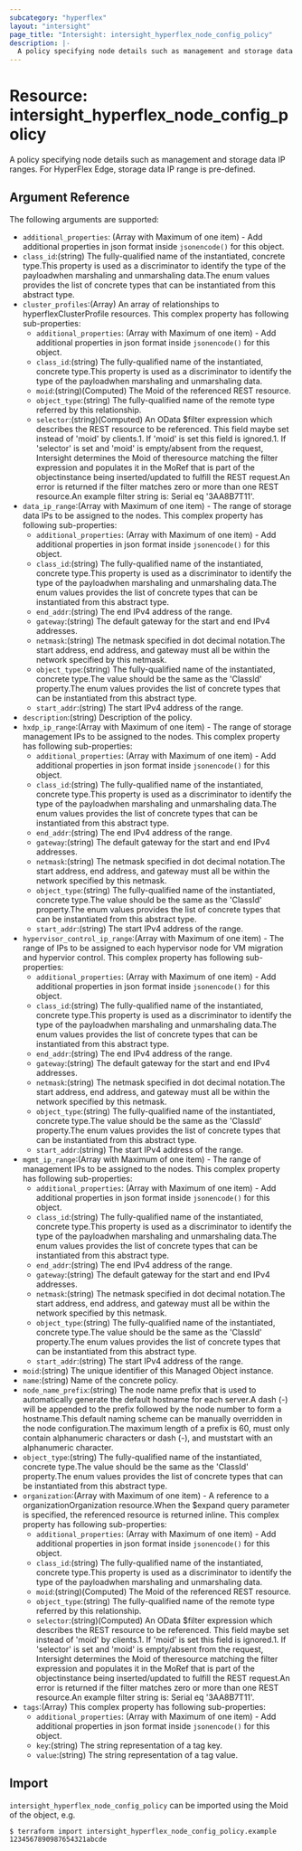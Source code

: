 ```yaml
---
subcategory: "hyperflex"
layout: "intersight"
page_title: "Intersight: intersight_hyperflex_node_config_policy"
description: |-
  A policy specifying node details such as management and storage data IP ranges. For HyperFlex Edge, storage data IP range is pre-defined.
---
```


# Resource: intersight_hyperflex_node_config_policy
A policy specifying node details such as management and storage data IP ranges. For HyperFlex Edge, storage data IP range is pre-defined.
## Argument Reference
The following arguments are supported:
* `additional_properties`:
(Array with Maximum of one item) - Add additional properties in json format inside `jsonencode()` for this object.
* `class_id`:(string) The fully-qualified name of the instantiated, concrete type.This property is used as a discriminator to identify the type of the payloadwhen marshaling and unmarshaling data.The enum values provides the list of concrete types that can be instantiated from this abstract type. 
* `cluster_profiles`:(Array) An array of relationships to hyperflexClusterProfile resources. 
This complex property has following sub-properties:
  + `additional_properties`:
(Array with Maximum of one item) - Add additional properties in json format inside `jsonencode()` for this object.
  + `class_id`:(string) The fully-qualified name of the instantiated, concrete type.This property is used as a discriminator to identify the type of the payloadwhen marshaling and unmarshaling data. 
  + `moid`:(string)(Computed) The Moid of the referenced REST resource. 
  + `object_type`:(string) The fully-qualified name of the remote type referred by this relationship. 
  + `selector`:(string)(Computed) An OData $filter expression which describes the REST resource to be referenced. This field maybe set instead of 'moid' by clients.1. If 'moid' is set this field is ignored.1. If 'selector' is set and 'moid' is empty/absent from the request, Intersight determines the Moid of theresource matching the filter expression and populates it in the MoRef that is part of the objectinstance being inserted/updated to fulfill the REST request.An error is returned if the filter matches zero or more than one REST resource.An example filter string is: Serial eq '3AA8B7T11'. 
* `data_ip_range`:(Array with Maximum of one item) - The range of storage data IPs to be assigned to the nodes. 
This complex property has following sub-properties:
  + `additional_properties`:
(Array with Maximum of one item) - Add additional properties in json format inside `jsonencode()` for this object.
  + `class_id`:(string) The fully-qualified name of the instantiated, concrete type.This property is used as a discriminator to identify the type of the payloadwhen marshaling and unmarshaling data.The enum values provides the list of concrete types that can be instantiated from this abstract type. 
  + `end_addr`:(string) The end IPv4 address of the range. 
  + `gateway`:(string) The default gateway for the start and end IPv4 addresses. 
  + `netmask`:(string) The netmask specified in dot decimal notation.The start address, end address, and gateway must all be within the network specified by this netmask. 
  + `object_type`:(string) The fully-qualified name of the instantiated, concrete type.The value should be the same as the 'ClassId' property.The enum values provides the list of concrete types that can be instantiated from this abstract type. 
  + `start_addr`:(string) The start IPv4 address of the range. 
* `description`:(string) Description of the policy. 
* `hxdp_ip_range`:(Array with Maximum of one item) - The range of storage management IPs to be assigned to the nodes. 
This complex property has following sub-properties:
  + `additional_properties`:
(Array with Maximum of one item) - Add additional properties in json format inside `jsonencode()` for this object.
  + `class_id`:(string) The fully-qualified name of the instantiated, concrete type.This property is used as a discriminator to identify the type of the payloadwhen marshaling and unmarshaling data.The enum values provides the list of concrete types that can be instantiated from this abstract type. 
  + `end_addr`:(string) The end IPv4 address of the range. 
  + `gateway`:(string) The default gateway for the start and end IPv4 addresses. 
  + `netmask`:(string) The netmask specified in dot decimal notation.The start address, end address, and gateway must all be within the network specified by this netmask. 
  + `object_type`:(string) The fully-qualified name of the instantiated, concrete type.The value should be the same as the 'ClassId' property.The enum values provides the list of concrete types that can be instantiated from this abstract type. 
  + `start_addr`:(string) The start IPv4 address of the range. 
* `hypervisor_control_ip_range`:(Array with Maximum of one item) - The range of IPs to be assigned to each hypervisor node for VM migration and hypervior control. 
This complex property has following sub-properties:
  + `additional_properties`:
(Array with Maximum of one item) - Add additional properties in json format inside `jsonencode()` for this object.
  + `class_id`:(string) The fully-qualified name of the instantiated, concrete type.This property is used as a discriminator to identify the type of the payloadwhen marshaling and unmarshaling data.The enum values provides the list of concrete types that can be instantiated from this abstract type. 
  + `end_addr`:(string) The end IPv4 address of the range. 
  + `gateway`:(string) The default gateway for the start and end IPv4 addresses. 
  + `netmask`:(string) The netmask specified in dot decimal notation.The start address, end address, and gateway must all be within the network specified by this netmask. 
  + `object_type`:(string) The fully-qualified name of the instantiated, concrete type.The value should be the same as the 'ClassId' property.The enum values provides the list of concrete types that can be instantiated from this abstract type. 
  + `start_addr`:(string) The start IPv4 address of the range. 
* `mgmt_ip_range`:(Array with Maximum of one item) - The range of management IPs to be assigned to the nodes. 
This complex property has following sub-properties:
  + `additional_properties`:
(Array with Maximum of one item) - Add additional properties in json format inside `jsonencode()` for this object.
  + `class_id`:(string) The fully-qualified name of the instantiated, concrete type.This property is used as a discriminator to identify the type of the payloadwhen marshaling and unmarshaling data.The enum values provides the list of concrete types that can be instantiated from this abstract type. 
  + `end_addr`:(string) The end IPv4 address of the range. 
  + `gateway`:(string) The default gateway for the start and end IPv4 addresses. 
  + `netmask`:(string) The netmask specified in dot decimal notation.The start address, end address, and gateway must all be within the network specified by this netmask. 
  + `object_type`:(string) The fully-qualified name of the instantiated, concrete type.The value should be the same as the 'ClassId' property.The enum values provides the list of concrete types that can be instantiated from this abstract type. 
  + `start_addr`:(string) The start IPv4 address of the range. 
* `moid`:(string) The unique identifier of this Managed Object instance. 
* `name`:(string) Name of the concrete policy. 
* `node_name_prefix`:(string) The node name prefix that is used to automatically generate the default hostname for each server.A dash (-) will be appended to the prefix followed by the node number to form a hostname.This default naming scheme can be manually overridden in the node configuration.The maximum length of a prefix is 60, must only contain alphanumeric characters or dash (-), and muststart with an alphanumeric character. 
* `object_type`:(string) The fully-qualified name of the instantiated, concrete type.The value should be the same as the 'ClassId' property.The enum values provides the list of concrete types that can be instantiated from this abstract type. 
* `organization`:(Array with Maximum of one item) - A reference to a organizationOrganization resource.When the $expand query parameter is specified, the referenced resource is returned inline. 
This complex property has following sub-properties:
  + `additional_properties`:
(Array with Maximum of one item) - Add additional properties in json format inside `jsonencode()` for this object.
  + `class_id`:(string) The fully-qualified name of the instantiated, concrete type.This property is used as a discriminator to identify the type of the payloadwhen marshaling and unmarshaling data. 
  + `moid`:(string)(Computed) The Moid of the referenced REST resource. 
  + `object_type`:(string) The fully-qualified name of the remote type referred by this relationship. 
  + `selector`:(string)(Computed) An OData $filter expression which describes the REST resource to be referenced. This field maybe set instead of 'moid' by clients.1. If 'moid' is set this field is ignored.1. If 'selector' is set and 'moid' is empty/absent from the request, Intersight determines the Moid of theresource matching the filter expression and populates it in the MoRef that is part of the objectinstance being inserted/updated to fulfill the REST request.An error is returned if the filter matches zero or more than one REST resource.An example filter string is: Serial eq '3AA8B7T11'. 
* `tags`:(Array)
This complex property has following sub-properties:
  + `additional_properties`:
(Array with Maximum of one item) - Add additional properties in json format inside `jsonencode()` for this object.
  + `key`:(string) The string representation of a tag key. 
  + `value`:(string) The string representation of a tag value. 


## Import
`intersight_hyperflex_node_config_policy` can be imported using the Moid of the object, e.g.
```
$ terraform import intersight_hyperflex_node_config_policy.example 1234567890987654321abcde
```